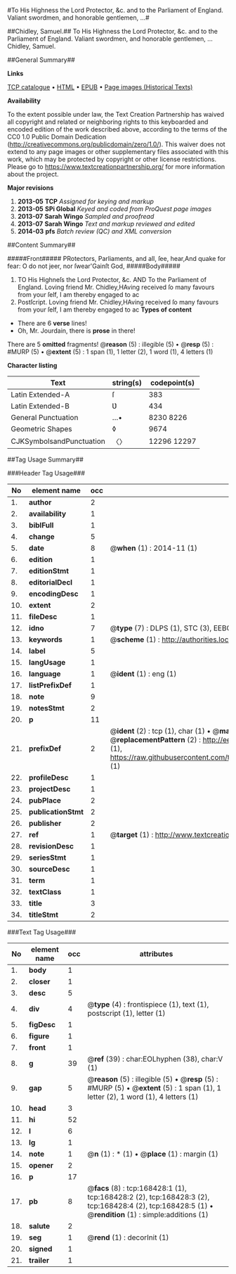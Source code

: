 #To His Highness the Lord Protector, &c. and to the Parliament of England. Valiant swordmen, and honorable gentlemen, ...#

##Chidley, Samuel.##
To His Highness the Lord Protector, &c. and to the Parliament of England. Valiant swordmen, and honorable gentlemen, ...
Chidley, Samuel.

##General Summary##

**Links**

[TCP catalogue](http://www.ota.ox.ac.uk/tcp/)  • 
[HTML](http://tei.it.ox.ac.uk/tcp/Texts-HTML/free/A79/A79498.html)  • 
[EPUB](http://tei.it.ox.ac.uk/tcp/Texts-EPUB/free/A79/A79498.epub) • 
[Page images (Historical Texts)](https://historicaltexts.jisc.ac.uk/eebo-99865798e)

**Availability**

To the extent possible under law, the Text Creation Partnership has waived all copyright and related or neighboring rights to this keyboarded and encoded edition of the work described above, according to the terms of the CC0 1.0 Public Domain Dedication (http://creativecommons.org/publicdomain/zero/1.0/). This waiver does not extend to any page images or other supplementary files associated with this work, which may be protected by copyright or other license restrictions. Please go to https://www.textcreationpartnership.org/ for more information about the project.

**Major revisions**

1. __2013-05__ __TCP__ *Assigned for keying and markup*
1. __2013-05__ __SPi Global__ *Keyed and coded from ProQuest page images*
1. __2013-07__ __Sarah Wingo__ *Sampled and proofread*
1. __2013-07__ __Sarah Wingo__ *Text and markup reviewed and edited*
1. __2014-03__ __pfs__ *Batch review (QC) and XML conversion*

##Content Summary##

#####Front#####
PRotectors, Parliaments, and all, ſee, hear,And quake for fear: O do not jeer, nor ſwear'Gainſt God,
#####Body#####

1. TO His Highneſs the Lord Protector, &c. AND To the Parliament of England.
Loving friend Mr. Chidley,HAving received ſo many favours from your ſelf, I am thereby engaged to ac
1. Postſcript.
Loving friend Mr. Chidley,HAving received ſo many favours from your ſelf, I am thereby engaged to ac
**Types of content**

  * There are 6 **verse** lines!
  * Oh, Mr. Jourdain, there is **prose** in there!

There are 5 **omitted** fragments! 
 @__reason__ (5) : illegible (5)  •  @__resp__ (5) : #MURP (5)  •  @__extent__ (5) : 1 span (1), 1 letter (2), 1 word (1), 4 letters (1)

**Character listing**


|Text|string(s)|codepoint(s)|
|---|---|---|
|Latin Extended-A|ſ|383|
|Latin Extended-B|Ʋ|434|
|General Punctuation|…•|8230 8226|
|Geometric Shapes|◊|9674|
|CJKSymbolsandPunctuation|〈〉|12296 12297|

##Tag Usage Summary##

###Header Tag Usage###

|No|element name|occ|attributes|
|---|---|---|---|
|1.|__author__|2||
|2.|__availability__|1||
|3.|__biblFull__|1||
|4.|__change__|5||
|5.|__date__|8| @__when__ (1) : 2014-11 (1)|
|6.|__edition__|1||
|7.|__editionStmt__|1||
|8.|__editorialDecl__|1||
|9.|__encodingDesc__|1||
|10.|__extent__|2||
|11.|__fileDesc__|1||
|12.|__idno__|7| @__type__ (7) : DLPS (1), STC (3), EEBO-CITATION (1), PROQUEST (1), VID (1)|
|13.|__keywords__|1| @__scheme__ (1) : http://authorities.loc.gov/ (1)|
|14.|__label__|5||
|15.|__langUsage__|1||
|16.|__language__|1| @__ident__ (1) : eng (1)|
|17.|__listPrefixDef__|1||
|18.|__note__|9||
|19.|__notesStmt__|2||
|20.|__p__|11||
|21.|__prefixDef__|2| @__ident__ (2) : tcp (1), char (1)  •  @__matchPattern__ (2) : ([0-9\-]+):([0-9IVX]+) (1), (.+) (1)  •  @__replacementPattern__ (2) : http://eebo.chadwyck.com/downloadtiff?vid=$1&page=$2 (1), https://raw.githubusercontent.com/textcreationpartnership/Texts/master/tcpchars.xml#$1 (1)|
|22.|__profileDesc__|1||
|23.|__projectDesc__|1||
|24.|__pubPlace__|2||
|25.|__publicationStmt__|2||
|26.|__publisher__|2||
|27.|__ref__|1| @__target__ (1) : http://www.textcreationpartnership.org/docs/. (1)|
|28.|__revisionDesc__|1||
|29.|__seriesStmt__|1||
|30.|__sourceDesc__|1||
|31.|__term__|1||
|32.|__textClass__|1||
|33.|__title__|3||
|34.|__titleStmt__|2||


###Text Tag Usage###

|No|element name|occ|attributes|
|---|---|---|---|
|1.|__body__|1||
|2.|__closer__|1||
|3.|__desc__|5||
|4.|__div__|4| @__type__ (4) : frontispiece (1), text (1), postscript (1), letter (1)|
|5.|__figDesc__|1||
|6.|__figure__|1||
|7.|__front__|1||
|8.|__g__|39| @__ref__ (39) : char:EOLhyphen (38), char:V (1)|
|9.|__gap__|5| @__reason__ (5) : illegible (5)  •  @__resp__ (5) : #MURP (5)  •  @__extent__ (5) : 1 span (1), 1 letter (2), 1 word (1), 4 letters (1)|
|10.|__head__|3||
|11.|__hi__|52||
|12.|__l__|6||
|13.|__lg__|1||
|14.|__note__|1| @__n__ (1) : * (1)  •  @__place__ (1) : margin (1)|
|15.|__opener__|2||
|16.|__p__|17||
|17.|__pb__|8| @__facs__ (8) : tcp:168428:1 (1), tcp:168428:2 (2), tcp:168428:3 (2), tcp:168428:4 (2), tcp:168428:5 (1)  •  @__rendition__ (1) : simple:additions (1)|
|18.|__salute__|2||
|19.|__seg__|1| @__rend__ (1) : decorInit (1)|
|20.|__signed__|1||
|21.|__trailer__|1||
